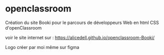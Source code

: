 # openclassroom

Création du site Booki pour le parcours de développeurs Web en html CSS d'openClassroom

voir le site internet sur :  https://alicedell.github.io/openclassroom-Booki/

Logo créer par moi même sur figma 
